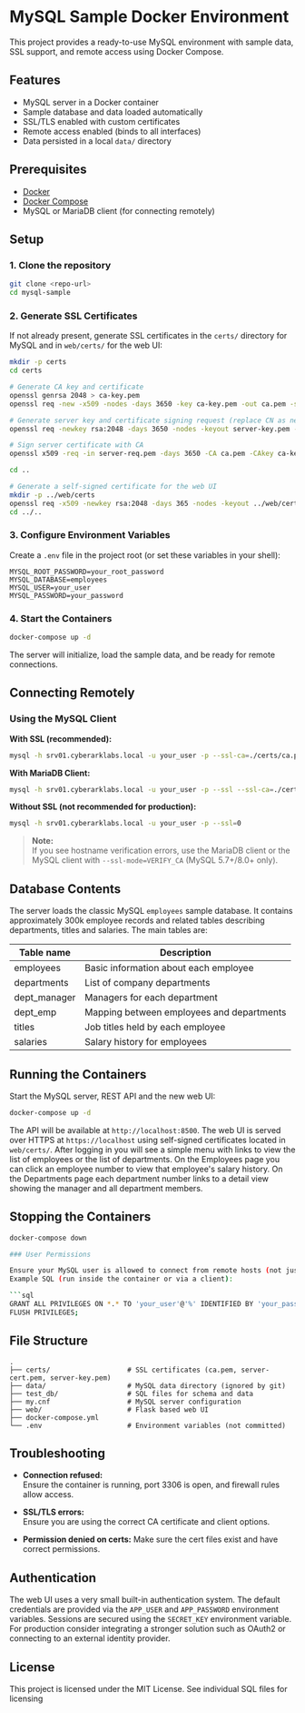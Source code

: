 # MySQL Sample Docker Environment

This project provides a ready-to-use MySQL environment with sample data, SSL support, and remote access using Docker Compose.

## Features

- MySQL server in a Docker container
- Sample database and data loaded automatically
- SSL/TLS enabled with custom certificates
- Remote access enabled (binds to all interfaces)
- Data persisted in a local `data/` directory

## Prerequisites

- [Docker](https://www.docker.com/products/docker-desktop)
- [Docker Compose](https://docs.docker.com/compose/)
- MySQL or MariaDB client (for connecting remotely)

## Setup

### 1. Clone the repository

```sh
git clone <repo-url>
cd mysql-sample
```

### 2. Generate SSL Certificates

If not already present, generate SSL certificates in the `certs/` directory for
MySQL and in `web/certs/` for the web UI:

```sh
mkdir -p certs
cd certs

# Generate CA key and certificate
openssl genrsa 2048 > ca-key.pem
openssl req -new -x509 -nodes -days 3650 -key ca-key.pem -out ca.pem -subj "/CN=MySQL CA"

# Generate server key and certificate signing request (replace CN as needed)
openssl req -newkey rsa:2048 -days 3650 -nodes -keyout server-key.pem -out server-req.pem -subj "/CN=srv01.cyberarklabs.local"

# Sign server certificate with CA
openssl x509 -req -in server-req.pem -days 3650 -CA ca.pem -CAkey ca-key.pem -set_serial 01 -out server-cert.pem

cd ..

# Generate a self-signed certificate for the web UI
mkdir -p ../web/certs
openssl req -x509 -newkey rsa:2048 -days 365 -nodes -keyout ../web/certs/server-key.pem -out ../web/certs/server-cert.pem -subj "/CN=web.local"
cd ../..
```

### 3. Configure Environment Variables

Create a `.env` file in the project root (or set these variables in your shell):

```env
MYSQL_ROOT_PASSWORD=your_root_password
MYSQL_DATABASE=employees
MYSQL_USER=your_user
MYSQL_PASSWORD=your_password
```

### 4. Start the Containers

```sh
docker-compose up -d
```

The server will initialize, load the sample data, and be ready for remote connections.

## Connecting Remotely

### Using the MySQL Client

**With SSL (recommended):**

```sh
mysql -h srv01.cyberarklabs.local -u your_user -p --ssl-ca=./certs/ca.pem
```

**With MariaDB Client:**

```sh
mysql -h srv01.cyberarklabs.local -u your_user -p --ssl --ssl-ca=./certs/ca.pem
```

**Without SSL (not recommended for production):**

```sh
mysql -h srv01.cyberarklabs.local -u your_user -p --ssl=0
```

> **Note:**  
> If you see hostname verification errors, use the MariaDB client or the MySQL client with `--ssl-mode=VERIFY_CA` (MySQL 5.7+/8.0+ only).

## Database Contents

The server loads the classic MySQL `employees` sample database.  It contains
approximately 300k employee records and related tables describing departments,
titles and salaries.  The main tables are:

| Table name   | Description                          |
|--------------|--------------------------------------|
| employees    | Basic information about each employee |
| departments  | List of company departments           |
| dept_manager | Managers for each department          |
| dept_emp     | Mapping between employees and departments |
| titles       | Job titles held by each employee      |
| salaries     | Salary history for employees          |

## Running the Containers

Start the MySQL server, REST API and the new web UI:

```bash
docker-compose up -d
```

The API will be available at `http://localhost:8500`.
The web UI is served over HTTPS at `https://localhost` using self-signed
certificates located in `web/certs/`.
After logging in you will see a simple menu with links to view the list of
employees or the list of departments. On the Employees page you can click an
employee number to view that employee's salary history. On the Departments
page each department number links to a detail view showing the manager and all
department members.

## Stopping the Containers

```bash
docker-compose down

### User Permissions

Ensure your MySQL user is allowed to connect from remote hosts (not just `localhost`).  
Example SQL (run inside the container or via a client):

```sql
GRANT ALL PRIVILEGES ON *.* TO 'your_user'@'%' IDENTIFIED BY 'your_password';
FLUSH PRIVILEGES;
```

## File Structure

```
.
├── certs/                   # SSL certificates (ca.pem, server-cert.pem, server-key.pem)
├── data/                    # MySQL data directory (ignored by git)
├── test_db/                 # SQL files for schema and data
├── my.cnf                   # MySQL server configuration
├── web/                     # Flask based web UI
├── docker-compose.yml
└── .env                     # Environment variables (not committed)
```

## Troubleshooting

- **Connection refused:**  
  Ensure the container is running, port 3306 is open, and firewall rules allow access.

- **SSL/TLS errors:**  
  Ensure you are using the correct CA certificate and client options.

- **Permission denied on certs:**
  Make sure the cert files exist and have correct permissions.

## Authentication

The web UI uses a very small built-in authentication system. The default
credentials are provided via the `APP_USER` and `APP_PASSWORD` environment
variables. Sessions are secured using the `SECRET_KEY` environment variable.
For production consider integrating a stronger solution such as OAuth2 or
connecting to an external identity provider.

## License

This project is licensed under the MIT License.
See individual SQL files for licensing
